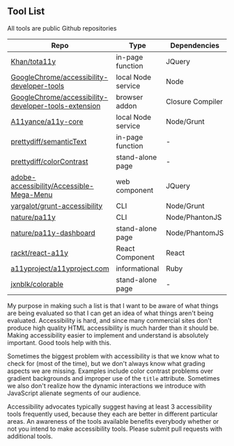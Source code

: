 Tool List
---

All tools are public Github repositories

Repo                                                                                                                           |Type              |Dependencies
-------------------------------------------------------------------------------------------------------------------------------|------------------|----------------
[Khan/tota11y](https://github.com/Khan/tota11y)                                                                                |in-page function  |JQuery
[GoogleChrome/accessibility-developer-tools](https://github.com/GoogleChrome/accessibility-developer-tools)                    |local Node service|Node
[GoogleChrome/accessibility-developer-tools-extension](https://github.com/GoogleChrome/accessibility-developer-tools-extension)|browser addon     |Closure Compiler
[A11yance/a11y-core](https://github.com/A11yance/a11y-core)                                                                    |local Node service|Node/Grunt
[prettydiff/semanticText](https://github.com/prettydiff/semanticText)                                                          |in-page function  |-
[prettydiff/colorContrast](https://github.com/prettydiff/colorContrast)                                                        |stand-alone page  |-
[adobe-accessibility/Accessible-Mega-Menu](https://github.com/adobe-accessibility/Accessible-Mega-Menu)                        |web component     |JQuery
[yargalot/grunt-accessibility](https://github.com/yargalot/grunt-accessibility)                                                |CLI               |Node/Grunt
[nature/pa11y](https://github.com/nature/pa11y)                                                                                |CLI               |Node/PhantonJS
[nature/pa11y-dashboard](https://github.com/nature/pa11y-dashboard)                                                            |stand-alone page  |Node/PhantomJS
[rackt/react-a11y](https://github.com/rackt/react-a11y)                                                                        |React Component   |React
[a11yproject/a11yproject.com](https://github.com/a11yproject/a11yproject.com)                                                  |informational     |Ruby
[jxnblk/colorable](https://github.com/jxnblk/colorable)                                                                        |stand-alone page  |-

My purpose in making such a list is that I want to be aware of what things are being evaluated so that I can get an idea of what things aren't being evaluated.  Accessibility is hard, and since many commercial sites don't produce high quality HTML accessibility is much harder than it should be.  Making accessibility easier to implement and understand is absolutely important.  Good tools help with this.

Sometimes the biggest problem with accessibility is that we know what to check for (most of the time), but we don't always know what grading aspects we are missing.  Examples include color contrast problems over gradient backgrounds and improper use of the `title` attribute.  Sometimes we also don't realize how the dynamic interactions we introduce with JavaScript alienate segments of our audience.

Accessibility advocates typically suggest having at least 3 accessibility tools frequently used, because they each are better in different particular areas.  An awareness of the tools available benefits everybody whether or not you intend to make accessibility tools.  Please submit pull requests with additional tools.
